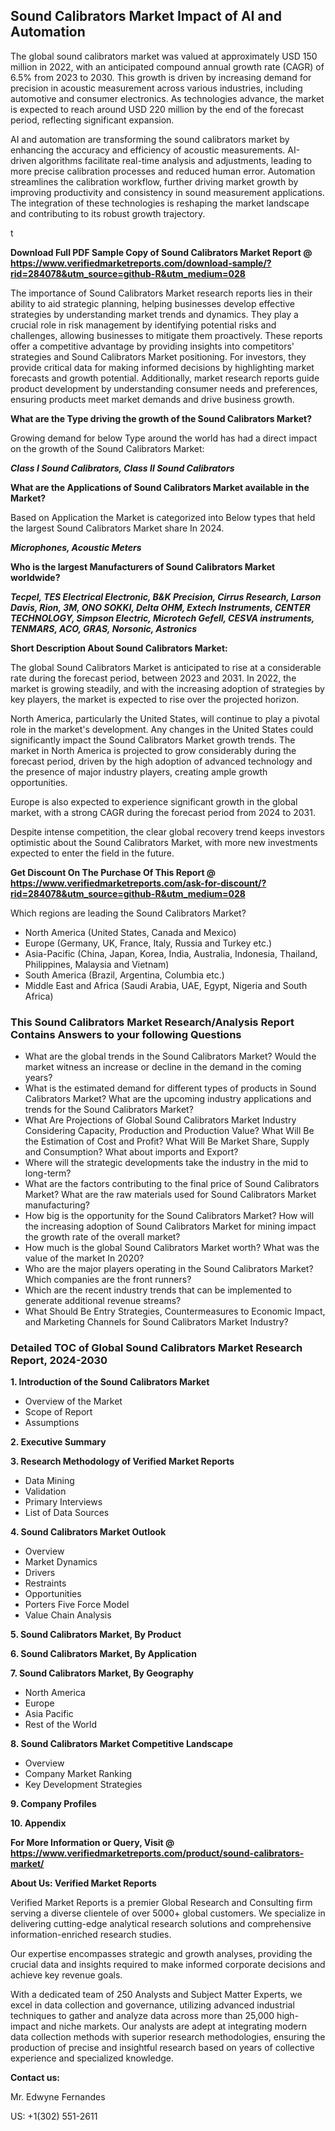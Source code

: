 <h2>Sound Calibrators Market Impact of AI and Automation</h2><p>The global sound calibrators market was valued at approximately USD 150 million in 2022, with an anticipated compound annual growth rate (CAGR) of 6.5% from 2023 to 2030. This growth is driven by increasing demand for precision in acoustic measurement across various industries, including automotive and consumer electronics. As technologies advance, the market is expected to reach around USD 220 million by the end of the forecast period, reflecting significant expansion.</p><p>AI and automation are transforming the sound calibrators market by enhancing the accuracy and efficiency of acoustic measurements. AI-driven algorithms facilitate real-time analysis and adjustments, leading to more precise calibration processes and reduced human error. Automation streamlines the calibration workflow, further driving market growth by improving productivity and consistency in sound measurement applications. The integration of these technologies is reshaping the market landscape and contributing to its robust growth trajectory.</p>t</p><p id="" class=""><strong>Download Full PDF Sample Copy of Sound Calibrators Market Report @ <a href="https://www.verifiedmarketreports.com/download-sample/?rid=284078&utm_source=github-R&utm_medium=028" target="_blank">https://www.verifiedmarketreports.com/download-sample/?rid=284078&utm_source=github-R&utm_medium=028</a></strong></p><p>The importance of&nbsp;Sound Calibrators Market research reports lies in their ability to aid strategic planning, helping businesses develop effective strategies by understanding market trends and dynamics. They play a crucial role in risk management by identifying potential risks and challenges, allowing businesses to mitigate them proactively. These reports offer a competitive advantage by providing insights into competitors' strategies and Sound Calibrators Market positioning. For investors, they provide critical data for making informed decisions by highlighting market forecasts and growth potential. Additionally, market research reports guide product development by understanding consumer needs and preferences, ensuring products meet market demands and drive business growth.</p><p><strong>What are the&nbsp;Type driving the growth of the Sound Calibrators Market?</strong></p><p id="" class="">Growing demand for below Type around the world has had a direct impact on the growth of the Sound Calibrators Market:</p><em><strong>Class I Sound Calibrators, Class II Sound Calibrators</strong></em></p><strong>What are the&nbsp;Applications&nbsp;of Sound Calibrators Market available in the Market?</strong></p><p id="" class="">Based on Application the Market is categorized into Below types that held the largest Sound Calibrators Market share In 2024.</p><em><strong>Microphones, Acoustic Meters</strong></em></p><strong>Who is the largest Manufacturers of Sound Calibrators Market worldwide?</strong></p><p><em><strong>Tecpel, TES Electrical Electronic, B&K Precision, Cirrus Research, Larson Davis, Rion, 3M, ONO SOKKI, Delta OHM, Extech Instruments, CENTER TECHNOLOGY, Simpson Electric, Microtech Gefell, CESVA instruments, TENMARS, ACO, GRAS, Norsonic, Astronics</strong></em></p><p id="" class=""><strong>Short Description About Sound Calibrators Market:</strong></p><p>The global Sound Calibrators Market is anticipated to rise at a considerable rate during the forecast period, between 2023 and 2031. In 2022, the market is growing steadily, and with the increasing adoption of strategies by key players, the market is expected to rise over the projected horizon.</p><p>North America, particularly the United States, will continue to play a pivotal role in the market's development. Any changes in the United States could significantly impact the Sound Calibrators Market growth trends. The market in North America is projected to grow considerably during the forecast period, driven by the high adoption of advanced technology and the presence of major industry players, creating ample growth opportunities.</p><p>Europe is also expected to experience significant growth in the global market, with a strong CAGR during the forecast period from 2024 to 2031.</p><p>Despite intense competition, the clear global recovery trend keeps investors optimistic about the Sound Calibrators Market, with more new investments expected to enter the field in the future.</p><p id="" class=""><strong>Get Discount On The Purchase Of This Report @ <a href="https://www.verifiedmarketreports.com/ask-for-discount/?rid=284078&utm_source=github-R&utm_medium=028" target="_blank">https://www.verifiedmarketreports.com/ask-for-discount/?rid=284078&utm_source=github-R&utm_medium=028</a></strong></p>Which regions are leading the Sound Calibrators Market?</p><ul><li>North America (United States, Canada and Mexico)</li><li>Europe (Germany, UK, France, Italy, Russia and Turkey etc.)</li><li>Asia-Pacific (China, Japan, Korea, India, Australia, Indonesia, Thailand, Philippines, Malaysia and Vietnam)</li><li>South America (Brazil, Argentina, Columbia etc.)</li><li>Middle East and Africa (Saudi Arabia, UAE, Egypt, Nigeria and South Africa)</li></ul><h3 id="" class="">This Sound Calibrators Market Research/Analysis Report Contains Answers to your following Questions</h3><ul><li>What are the global trends in the Sound Calibrators Market? Would the market witness an increase or decline in the demand in the coming years?</li><li>What is the estimated demand for different types of products in Sound Calibrators Market? What are the upcoming industry applications and trends for the Sound Calibrators Market?</li><li>What Are Projections of Global Sound Calibrators Market Industry Considering Capacity, Production and Production Value? What Will Be the Estimation of Cost and Profit? What Will Be Market Share, Supply and Consumption? What about imports and Export?</li><li>Where will the strategic developments take the industry in the mid to long-term?</li><li>What are the factors contributing to the final price of Sound Calibrators Market? What are the raw materials used for Sound Calibrators Market manufacturing?</li><li>How big is the opportunity for the Sound Calibrators Market? How will the increasing adoption of Sound Calibrators Market for mining impact the growth rate of the overall market?</li><li>How much is the global Sound Calibrators Market worth? What was the value of the market In 2020?</li><li>Who are the major players operating in the Sound Calibrators Market? Which companies are the front runners?</li><li>Which are the recent industry trends that can be implemented to generate additional revenue streams?</li><li>What Should Be Entry Strategies, Countermeasures to Economic Impact, and Marketing Channels for Sound Calibrators Market Industry?</li></ul><h3 id="" class="">Detailed TOC of Global Sound Calibrators Market Research Report, 2024-2030</h3><p id="" class=""><strong>1. Introduction of the Sound Calibrators Market</strong></p><ul><li>Overview of the Market</li><li>Scope of Report</li><li>Assumptions</li></ul><p id="" class=""><strong>2. Executive Summary</strong></p><p id="" class=""><strong>3. Research Methodology of Verified Market Reports</strong></p><ul><li>Data Mining</li><li>Validation</li><li>Primary Interviews</li><li>List of Data Sources</li></ul><p id="" class=""><strong>4. Sound Calibrators Market Outlook</strong></p><ul><li>Overview</li><li>Market Dynamics</li><li>Drivers</li><li>Restraints</li><li>Opportunities</li><li>Porters Five Force Model</li><li>Value Chain Analysis</li></ul><p id="" class=""><strong>5. Sound Calibrators Market, By Product</strong></p><p id="" class=""><strong>6. Sound Calibrators Market, By Application</strong></p><p id="" class=""><strong>7. Sound Calibrators Market, By Geography</strong></p><ul><li>North America</li><li>Europe</li><li>Asia Pacific</li><li>Rest of the World</li></ul><p id="" class=""><strong>8. Sound Calibrators Market Competitive Landscape</strong></p><ul><li>Overview</li><li>Company Market Ranking</li><li>Key Development Strategies</li></ul><p id="" class=""><strong>9. Company Profiles</strong></p><p id="" class=""><strong>10. Appendix</strong></p><p id="" class=""><strong>For More Information or Query, Visit @ <a href="https://www.verifiedmarketreports.com/product/sound-calibrators-market/" target="_blank">https://www.verifiedmarketreports.com/product/sound-calibrators-market/</a></strong></p><p id="" class=""><strong>About Us: Verified Market Reports</strong></p><p id="" class="">Verified Market Reports is a premier Global Research and Consulting firm serving a diverse clientele of over 5000+ global customers. We specialize in delivering cutting-edge analytical research solutions and comprehensive information-enriched research studies.</p><p id="" class="">Our expertise encompasses strategic and growth analyses, providing the crucial data and insights required to make informed corporate decisions and achieve key revenue goals.</p><p id="" class="">With a dedicated team of 250 Analysts and Subject Matter Experts, we excel in data collection and governance, utilizing advanced industrial techniques to gather and analyze data across more than 25,000 high-impact and niche markets. Our analysts are adept at integrating modern data collection methods with superior research methodologies, ensuring the production of precise and insightful research based on years of collective experience and specialized knowledge.</p><p id="" class=""><strong>Contact us:</strong></p><p id="" class="">Mr. Edwyne Fernandes</p><p id="" class="">US: +1(302) 551-2611</p>